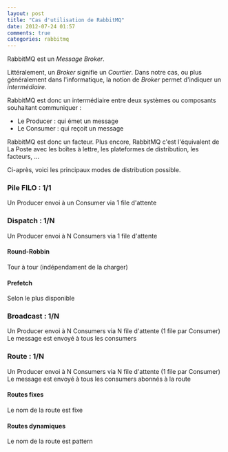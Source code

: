```yaml
---
layout: post
title: "Cas d'utilisation de RabbitMQ"
date: 2012-07-24 01:57
comments: true
categories: rabbitmq
---
```


RabbitMQ est un *Message Broker*.

Littéralement, un *Broker* signifie un *Courtier*. 
Dans notre cas, ou plus généralement dans l'informatique, la notion de
*Broker* permet d'indiquer un _intermédiaire_.

RabbitMQ est donc un intermédiaire entre deux systèmes ou composants
souhaitant communiquer :
- Le Producer : qui émet un message
- Le Consumer : qui reçoit un message

RabbitMQ est donc un facteur. 
Plus encore, RabbitMQ c'est l'équivalent de La Poste avec les boîtes à 
lettre, les plateformes de distribution, les facteurs, ...

Ci-après, voici les principaux modes de distribution possible.

### Pile FILO : 1/1

Un Producer envoi à un Consumer via 1 file d'attente 

### Dispatch : 1/N 

Un Producer envoi à N Consumers via 1 file d'attente

#### Round-Robbin

Tour à tour (indépendament de la charger)

#### Prefetch

Selon le plus disponible

### Broadcast : 1/N

Un Producer envoi à N Consumers via N file d'attente (1 file par Consumer)
Le message est envoyé à tous les consumers

### Route : 1/N

Un Producer envoi à N Consumers via N file d'attente (1 file par Consumer)
Le message est envoyé à tous les consumers abonnés à la route

#### Routes fixes

Le nom de la route est fixe

#### Routes dynamiques

Le nom de la route est pattern

